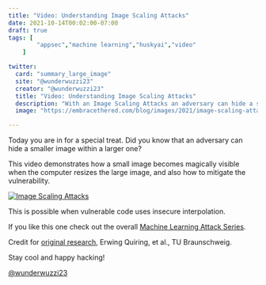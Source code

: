 ```yaml
---
title: "Video: Understanding Image Scaling Attacks"
date: 2021-10-14T00:02:00-07:00
draft: true
tags: [
        "appsec","machine learning","huskyai","video"
    ]

twitter:
  card: "summary_large_image"
  site: "@wunderwuzzi23"
  creator: "@wunderwuzzi23"
  title: "Video: Understanding Image Scaling Attacks"
  description: "With an Image Scaling Attacks an adversary can hide a smaller image within a larger image. This video demonstrates how a small image becomes magically visible when the computer resizes the large image, and also how to mitigate the vulnerability."
  image: "https://embracethered.com/blog/images/2021/image-scaling-attacks.png"

---
```


Today you are in for a special treat. Did you know that an adversary can hide a smaller image within a larger one? 

This video demonstrates how a small image becomes magically visible when the computer resizes the large image, and also how to mitigate the vulnerability.

[![Image Scaling Attacks](/blog/images/2021/image-scaling-attack.png)](https://www.youtube.com/watch?v=UItbZNBtfaQ)

This is possible when vulnerable code uses insecure interpolation. 

If you like this one check out the overall [Machine Learning Attack Series](
https://embracethered.com/blog/posts/2020/machine-learning-attack-series-overview/).

Credit for [original research](https://scaling-attacks.net/), Erwing Quiring, et al., TU Braunschweig.

Stay cool and happy hacking!

[@wunderwuzzi23](https://twitter.com/wunderwuzzi23)

